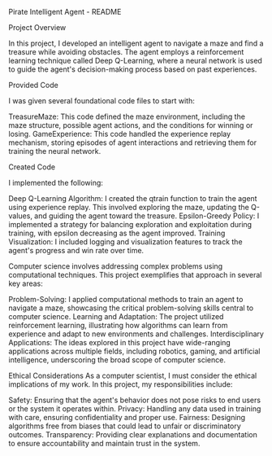 Pirate Intelligent Agent - README

Project Overview

In this project, I developed an intelligent agent to navigate a maze and find a treasure while avoiding obstacles. The agent employs a reinforcement learning technique called Deep Q-Learning, where a neural network is used to guide the agent's decision-making process based on past experiences.

Provided Code

I was given several foundational code files to start with:

TreasureMaze: This code defined the maze environment, including the maze structure, possible agent actions, and the conditions for winning or losing.
GameExperience: This code handled the experience replay mechanism, storing episodes of agent interactions and retrieving them for training the neural network.

Created Code

I implemented the following:

Deep Q-Learning Algorithm: I created the qtrain function to train the agent using experience replay. This involved exploring the maze, updating the Q-values, and guiding the agent toward the treasure.
Epsilon-Greedy Policy: I implemented a strategy for balancing exploration and exploitation during training, with epsilon decreasing as the agent improved.
Training Visualization: I included logging and visualization features to track the agent's progress and win rate over time.

Computer science involves addressing complex problems using computational techniques. This project exemplifies that approach in several key areas:

Problem-Solving: I applied computational methods to train an agent to navigate a maze, showcasing the critical problem-solving skills central to computer science.
Learning and Adaptation: The project utilized reinforcement learning, illustrating how algorithms can learn from experience and adapt to new environments and challenges.
Interdisciplinary Applications: The ideas explored in this project have wide-ranging applications across multiple fields, including robotics, gaming, and artificial intelligence, underscoring the broad scope of computer science.

Ethical Considerations
As a computer scientist, I must consider the ethical implications of my work. In this project, my responsibilities include:

Safety: Ensuring that the agent's behavior does not pose risks to end users or the system it operates within.
Privacy: Handling any data used in training with care, ensuring confidentiality and proper use.
Fairness: Designing algorithms free from biases that could lead to unfair or discriminatory outcomes.
Transparency: Providing clear explanations and documentation to ensure accountability and maintain trust in the system.
